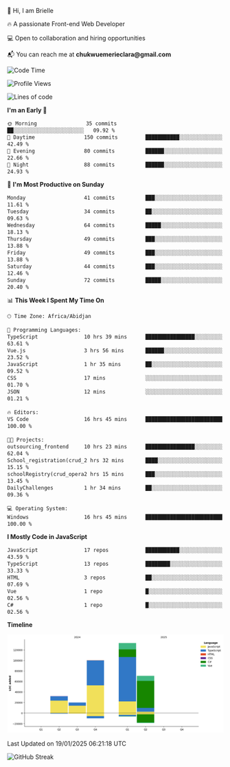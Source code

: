 <div align="left">
  <p>👋 Hi, I am Brielle</p>
  <p>🔥 A passionate Front-end Web Developer</p>
  <p>💻 Open to collaboration and hiring opportunities</p>
  <p>📬 You can reach me at <strong>chukwuemerieclara@gmail.com</strong></p>
</div>


 
 <!--START_SECTION:waka-->
![Code Time](http://img.shields.io/badge/Code%20Time-439%20hrs%2049%20mins-blue)

![Profile Views](http://img.shields.io/badge/Profile%20Views-44-blue)

![Lines of code](https://img.shields.io/badge/From%20Hello%20World%20I%27ve%20Written-261.8%20thousand%20lines%20of%20code-blue)

**I'm an Early 🐤** 

```text
🌞 Morning                35 commits          ██░░░░░░░░░░░░░░░░░░░░░░░   09.92 % 
🌆 Daytime                150 commits         ███████████░░░░░░░░░░░░░░   42.49 % 
🌃 Evening                80 commits          ██████░░░░░░░░░░░░░░░░░░░   22.66 % 
🌙 Night                  88 commits          ██████░░░░░░░░░░░░░░░░░░░   24.93 % 
```
📅 **I'm Most Productive on Sunday** 

```text
Monday                   41 commits          ███░░░░░░░░░░░░░░░░░░░░░░   11.61 % 
Tuesday                  34 commits          ██░░░░░░░░░░░░░░░░░░░░░░░   09.63 % 
Wednesday                64 commits          █████░░░░░░░░░░░░░░░░░░░░   18.13 % 
Thursday                 49 commits          ███░░░░░░░░░░░░░░░░░░░░░░   13.88 % 
Friday                   49 commits          ███░░░░░░░░░░░░░░░░░░░░░░   13.88 % 
Saturday                 44 commits          ███░░░░░░░░░░░░░░░░░░░░░░   12.46 % 
Sunday                   72 commits          █████░░░░░░░░░░░░░░░░░░░░   20.40 % 
```


📊 **This Week I Spent My Time On** 

```text
🕑︎ Time Zone: Africa/Abidjan

💬 Programming Languages: 
TypeScript               10 hrs 39 mins      ████████████████░░░░░░░░░   63.61 % 
Vue.js                   3 hrs 56 mins       ██████░░░░░░░░░░░░░░░░░░░   23.52 % 
JavaScript               1 hr 35 mins        ██░░░░░░░░░░░░░░░░░░░░░░░   09.52 % 
CSS                      17 mins             ░░░░░░░░░░░░░░░░░░░░░░░░░   01.70 % 
JSON                     12 mins             ░░░░░░░░░░░░░░░░░░░░░░░░░   01.21 % 

🔥 Editors: 
VS Code                  16 hrs 45 mins      █████████████████████████   100.00 % 

🐱‍💻 Projects: 
outsourcing_frontend     10 hrs 23 mins      ████████████████░░░░░░░░░   62.04 % 
School_registration(crud_2 hrs 32 mins       ████░░░░░░░░░░░░░░░░░░░░░   15.15 % 
schoolRegistry(crud_opera2 hrs 15 mins       ███░░░░░░░░░░░░░░░░░░░░░░   13.45 % 
DailyChallenges          1 hr 34 mins        ██░░░░░░░░░░░░░░░░░░░░░░░   09.36 % 

💻 Operating System: 
Windows                  16 hrs 45 mins      █████████████████████████   100.00 % 
```

**I Mostly Code in JavaScript** 

```text
JavaScript               17 repos            ███████████░░░░░░░░░░░░░░   43.59 % 
TypeScript               13 repos            ████████░░░░░░░░░░░░░░░░░   33.33 % 
HTML                     3 repos             ██░░░░░░░░░░░░░░░░░░░░░░░   07.69 % 
Vue                      1 repo              █░░░░░░░░░░░░░░░░░░░░░░░░   02.56 % 
C#                       1 repo              █░░░░░░░░░░░░░░░░░░░░░░░░   02.56 % 
```



**Timeline**

![Lines of Code chart](https://raw.githubusercontent.com/Brielle28/Brielle28/main/assets/bar_graph.png)


 Last Updated on 19/01/2025 06:21:18 UTC
<!--END_SECTION:waka-->

![GitHub Streak](https://github-readme-streak-stats.herokuapp.com/?user=Brielle28)



